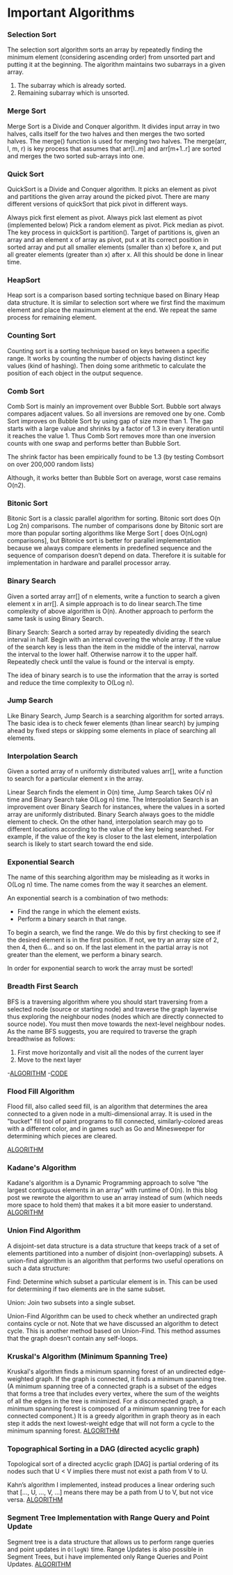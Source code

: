 # Important Algorithms

### Selection Sort

The selection sort algorithm sorts an array by repeatedly finding the minimum element (considering ascending order) from unsorted part and putting it at the beginning. The algorithm maintains two subarrays in a given array.

1. The subarray which is already sorted.
2. Remaining subarray which is unsorted.

### Merge Sort

Merge Sort is a Divide and Conquer algorithm. It divides input array in two halves, calls itself for the two halves and then merges the two sorted halves. The merge() function is used for merging two halves. The merge(arr, l, m, r) is key process that assumes that arr[l..m] and arr[m+1..r] are sorted and merges the two sorted sub-arrays into one.

### Quick Sort

QuickSort is a Divide and Conquer algorithm. It picks an element as pivot and partitions the given array around the picked pivot. There are many different versions of quickSort that pick pivot in different ways.

Always pick first element as pivot.
Always pick last element as pivot (implemented below)
Pick a random element as pivot.
Pick median as pivot.
The key process in quickSort is partition(). Target of partitions is, given an array and an element x of array as pivot, put x at its correct position in sorted array and put all smaller elements (smaller than x) before x, and put all greater elements (greater than x) after x. All this should be done in linear time.

### HeapSort

Heap sort is a comparison based sorting technique based on Binary Heap data structure. It is similar to selection sort where we first find the maximum element and place the maximum element at the end. We repeat the same process for remaining element.

### Counting Sort

Counting sort is a sorting technique based on keys between a specific range. It works by counting the number of objects having distinct key values (kind of hashing). Then doing some arithmetic to calculate the position of each object in the output sequence.

### Comb Sort

Comb Sort is mainly an improvement over Bubble Sort. Bubble sort always compares adjacent values. So all inversions are removed one by one. Comb Sort improves on Bubble Sort by using gap of size more than 1. The gap starts with a large value and shrinks by a factor of 1.3 in every iteration until it reaches the value 1. Thus Comb Sort removes more than one inversion counts with one swap and performs better than Bubble Sort.

The shrink factor has been empirically found to be 1.3 (by testing Combsort on over 200,000 random lists)

Although, it works better than Bubble Sort on average, worst case remains O(n2).

### Bitonic Sort

Bitonic Sort is a classic parallel algorithm for sorting.
Bitonic sort does O(n Log 2n) comparisons.
The number of comparisons done by Bitonic sort are more than popular sorting algorithms like Merge Sort [ does O(nLogn) comparisons], but Bitonice sort is better for parallel implementation because we always compare elements in predefined sequence and the sequence of comparison doesn’t depend on data. Therefore it is suitable for implementation in hardware and parallel processor array.

### Binary Search

Given a sorted array arr[] of n elements, write a function to search a given element x in arr[].
A simple approach is to do linear search.The time complexity of above algorithm is O(n). Another approach to perform the same task is using Binary Search.

Binary Search: Search a sorted array by repeatedly dividing the search interval in half. Begin with an interval covering the whole array. If the value of the search key is less than the item in the middle of the interval, narrow the interval to the lower half. Otherwise narrow it to the upper half. Repeatedly check until the value is found or the interval is empty.

The idea of binary search is to use the information that the array is sorted and reduce the time complexity to O(Log n).

### Jump Search

Like Binary Search, Jump Search is a searching algorithm for sorted arrays. The basic idea is to check fewer elements (than linear search) by jumping ahead by fixed steps or skipping some elements in place of searching all elements.

### Interpolation Search

Given a sorted array of n uniformly distributed values arr[], write a function to search for a particular element x in the array.

Linear Search finds the element in O(n) time, Jump Search takes O(√ n) time and Binary Search take O(Log n) time.
The Interpolation Search is an improvement over Binary Search for instances, where the values in a sorted array are uniformly distributed. Binary Search always goes to the middle element to check. On the other hand, interpolation search may go to different locations according to the value of the key being searched. For example, if the value of the key is closer to the last element, interpolation search is likely to start search toward the end side.

### Exponential Search

The name of this searching algorithm may be misleading as it works in O(Log n) time. The name comes from the way it searches an element.

An exponential search is a combination of two methods:

- Find the range in which the element exists.
- Perform a binary search in that range.

To begin a search, we find the range. We do this by first checking to see if the desired element is in the first position. If not, we try an array size of 2, then 4, then 6... and so on. If the last element in the partial array is not greater than the element, we perform a binary search.

In order for exponential search to work the array must be sorted!

### Breadth First Search

BFS is a traversing algorithm where you should start traversing from a selected node (source or starting node) and traverse the graph layerwise thus exploring the neighbour nodes (nodes which are directly connected to source node). You must then move towards the next-level neighbour nodes.
As the name BFS suggests, you are required to traverse the graph breadthwise as follows:

1. First move horizontally and visit all the nodes of the current layer
2. Move to the next layer

-[ALGORITHM](https://github.com/Mu-C00L/Algorithms/blob/master/BFS%20Algorithm) -[CODE](https://github.com/Mu-C00L/Algorithms/blob/master/BFS)

### Flood Fill Algorithm

Flood fill, also called seed fill, is an algorithm that determines the area connected to a given node in a multi-dimensional array. It is used in the "bucket" fill tool of paint programs to fill connected, similarly-colored areas with a different color, and in games such as Go and Minesweeper for determining which pieces are cleared.

[ALGORITHM](https://github.com/sahanihit/Algorithms/blob/master/Flood%20Fill%20Algorithm.md)

### Kadane's Algorithm

Kadane's algorithm is a Dynamic Programming approach to solve “the largest contiguous elements in an array” with runtime of O(n). In this blog post we rewrote the algorithm to use an array instead of sum (which needs more space to hold them) that makes it a bit more easier to understand.
[ALGORITHM](https://github.com/shubhdeep123/Algorithms/blob/Kalgo/kadaneAlgo.md)

### Union Find Algorithm

A disjoint-set data structure is a data structure that keeps track of a set of elements partitioned into a number of disjoint (non-overlapping) subsets. A union-find algorithm is an algorithm that performs two useful operations on such a data structure:

Find: Determine which subset a particular element is in. This can be used for determining if two elements are in the same subset.

Union: Join two subsets into a single subset.

Union-Find Algorithm can be used to check whether an undirected graph contains cycle or not. Note that we have discussed an algorithm to detect cycle. This is another method based on Union-Find. This method assumes that the graph doesn’t contain any self-loops.

### Kruskal's Algorithm (Minimum Spanning Tree)

Kruskal's algorithm finds a minimum spanning forest of an undirected edge-weighted graph. If the graph is connected, it finds a minimum spanning tree. (A minimum spanning tree of a connected graph is a subset of the edges that forms a tree that includes every vertex, where the sum of the weights of all the edges in the tree is minimized. For a disconnected graph, a minimum spanning forest is composed of a minimum spanning tree for each connected component.) It is a greedy algorithm in graph theory as in each step it adds the next lowest-weight edge that will not form a cycle to the minimum spanning forest.
[ALGORITHM](https://github.com/shubhdeep123/Algorithms/blob/kruskal/kruskalAlgo.md)

### Topographical Sorting in a DAG (directed acyclic graph)

Topological sort of a directed acyclic graph [DAG] is partial ordering of its nodes such that U < V implies there must not exist a path from V to U.

Kahn’s algorithm I implemented, instead produces a linear ordering such that […, U, …, V, …] means there may be a path from U to V, but not vice versa. [ALGORITHM](https://github.com/Harshit564/Algorithms/blob/master/topologicalsort.md)

### Segment Tree Implementation with Range Query and Point Update

Segment tree is a data structure that allows us to perform range queries and point updates in `O(logN)` time. Range Updates is also possible in Segment Trees, but i have implemented only Range Queries and Point Updates.
[ALGORITHM](segtree.md)
